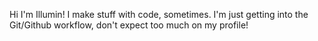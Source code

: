Hi I'm Illumin! 
I make stuff with code, sometimes.
I'm just getting into the Git/Github workflow, don't expect too much on my profile!
